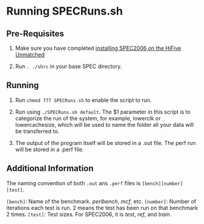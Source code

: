 # Running SPECRuns.sh

## Pre-Requisites

1. Make sure you have completed [installing SPEC2006 on the HiFive Unmatched](https://github.com/kunpai/notes/blob/main/SPECInstallation.md)

2. Run `. ./shrc` in your base SPEC directory.

## Running

1. Run `chmod 777 SPECRuns.sh` to enable the script to run.

2. Run using `./SPECRuns.sh default`. The $1 parameter in this script is to categorize the run of the system, for example, lowerclk or lowercachesize, which will be used to name the folder all your data will be transferred to.

3. The output of the program itself will be stored in a .out file. The perf run will be stored in a .perf file.

## Additional Information

The naming convention of both `.out` ans `.perf` files is `[bench][number][test]`.

`[bench]`: Name of the benchmark. _perlbench_, _mcf_, etc.
`[number]`: Number of iterations each test is run. 2 means the test has been run on that benchmark 2 times.
`[test]`: Test sizes. For SPEC2006, it is _test_, _ref_, and _train_.
